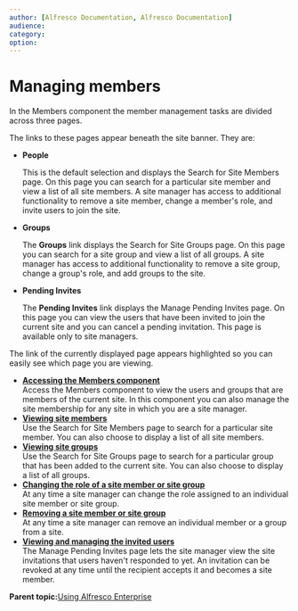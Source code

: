 ```yaml
---
author: [Alfresco Documentation, Alfresco Documentation]
audience: 
category: 
option: 
---
```


# Managing members

In the Members component the member management tasks are divided across three pages.

The links to these pages appear beneath the site banner. They are:

-   **People**

    This is the default selection and displays the Search for Site Members page. On this page you can search for a particular site member and view a list of all site members. A site manager has access to additional functionality to remove a site member, change a member's role, and invite users to join the site.

-   **Groups**

    The **Groups** link displays the Search for Site Groups page. On this page you can search for a site group and view a list of all groups. A site manager has access to additional functionality to remove a site group, change a group's role, and add groups to the site.

-   **Pending Invites**

    The **Pending Invites** link displays the Manage Pending Invites page. On this page you can view the users that have been invited to join the current site and you can cancel a pending invitation. This page is available only to site managers.


The link of the currently displayed page appears highlighted so you can easily see which page you are viewing.

-   **[Accessing the Members component](../tasks/members-page-access.md)**  
Access the Members component to view the users and groups that are members of the current site. In this component you can also manage the site membership for any site in which you are a site manager.
-   **[Viewing site members](../tasks/members-view.md)**  
Use the Search for Site Members page to search for a particular site member. You can also choose to display a list of all site members.
-   **[Viewing site groups](../tasks/members-view-groups.md)**  
Use the Search for Site Groups page to search for a particular group that has been added to the current site. You can also choose to display a list of all groups.
-   **[Changing the role of a site member or site group](../tasks/members-change-role.md)**  
At any time a site manager can change the role assigned to an individual site member or site group.
-   **[Removing a site member or site group](../tasks/members-remove.md)**  
At any time a site manager can remove an individual member or a group from a site.
-   **[Viewing and managing the invited users](../tasks/members-view-invited.md)**  
The Manage Pending Invites page lets the site manager view the site invitations that users haven't responded to yet. An invitation can be revoked at any time until the recipient accepts it and becomes a site member.

**Parent topic:**[Using Alfresco Enterprise](../topics/sh-uh-welcome.md)

